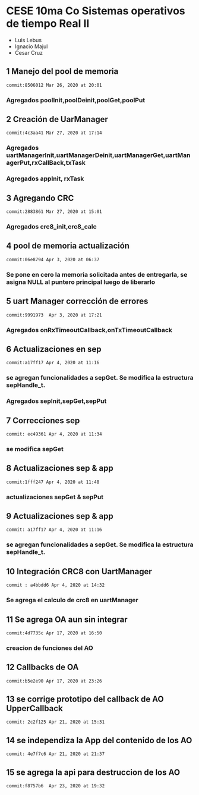 # CESE 10ma Co Sistemas operativos de tiempo Real II
- Luis Lebus
- Ignacio Majul
- Cesar Cruz

## 1 Manejo del pool de memoria 
    commit:8506012 Mar 26, 2020 at 20:01

 ###  Agregados poolInit,poolDeinit,poolGet,poolPut


## 2 Creación de UarManager 
    commit:4c3aa41 Mar 27, 2020 at 17:14

 ###  Agregados uartManagerInit,uartManagerDeinit,uartManagerGet,uartManagerPut,rxCallBack,txTask
 ###  Agregados appInit, rxTask

## 3 Agregando CRC 
    commit:2883861 Mar 27, 2020 at 15:01
### Agregados crc8_init,crc8_calc

## 4 pool de memoria actualización 
    commit:06e8794 Apr 3, 2020 at 06:37

### Se pone en cero la memoria solicitada antes de entregarla, se asigna NULL al puntero principal luego de liberarlo

## 5 uart Manager corrección de errores 
    commit:9991973  Apr 3, 2020 at 17:21

### Agregados onRxTimeoutCallback,onTxTimeoutCallback

## 6 Actualizaciones en sep 
    commit:a17ff17 Apr 4, 2020 at 11:16

### se agregan funcionalidades a sepGet. Se modifica la estructura sepHandle_t.	

### Agregados sepInit,sepGet,sepPut

## 7 Correcciones sep 
    commit: ec49361 Apr 4, 2020 at 11:34

### se modifica sepGet	

## 8 Actualizaciones sep & app 
    commit:1fff247 Apr 4, 2020 at 11:48

### actualizaciones sepGet & sepPut

## 9 Actualizaciones sep & app 
    commit: a17ff17 Apr 4, 2020 at 11:16

### se agregan funcionalidades a sepGet. Se modifica la estructura sepHandle_t.	

## 10 Integración CRC8 con UartManager 
    commit : a4bbdd6 Apr 4, 2020 at 14:32

### Se agrega el calculo de crc8 en uartManager	 

## 11 Se agrega OA aun sin integrar 
    commit:4d7735c Apr 17, 2020 at 16:50

### creacion de funciones del AO

## 12 Callbacks de OA  
    commit:b5e2e90 Apr 17, 2020 at 23:26
 
## 13 se corrige prototipo del callback de AO UpperCallback 
    commit:	2c2f125	Apr 21, 2020 at 15:31

## 14 se independiza la App del contenido de los AO	
    commit: 4e7f7c6	Apr 21, 2020 at 21:37

## 15 se agrega la api para destruccion de los AO	
    commit:f8757b6	Apr 23, 2020 at 19:32

